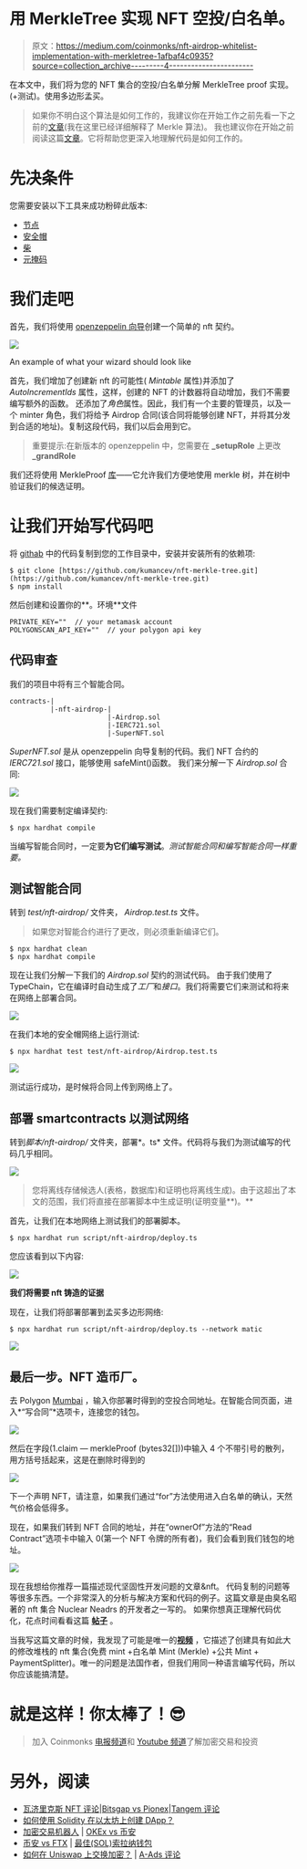 # 用 MerkleTree 实现 NFT 空投/白名单。

> 原文：<https://medium.com/coinmonks/nft-airdrop-whitelist-implementation-with-merkletree-1afbaf4c0935?source=collection_archive---------4----------------------->

在本文中，我们将为您的 NFT 集合的空投/白名单分解 MerkleTree proof 实现。(+测试)。使用多边形孟买。

> 如果你不明白这个算法是如何工作的，我建议你在开始工作之前先看一下之前的[文章](/coinmonks/solidity-merkle-tree-41c2d2b1071f)(我在这里已经详细解释了 Merkle 算法)。
> 我也建议你在开始之前阅读这篇[文章](/@ItsCuzzo/using-merkle-trees-for-nft-whitelists-523b58ada3f9)。它将帮助您更深入地理解代码是如何工作的。

# 先决条件

您需要安装以下工具来成功粉碎此版本:

*   [节点](https://nodejs.org/en/)
*   [安全帽](https://hardhat.org/)
*   [柴](https://www.chaijs.com/)
*   [元掩码](https://metamask.io/)

# 我们走吧

首先，我们将使用 [openzeppelin 向导](https://wizard.openzeppelin.com/#erc721)创建一个简单的 nft 契约。

![](img/c0c8a271804a0e19de350e36c8fcf549.png)

An example of what your wizard should look like

首先，我们增加了创建新 nft 的可能性( *Mintable* 属性)并添加了 *AutoIncrementIds* 属性，这样，创建的 NFT 的计数器将自动增加，我们不需要编写额外的函数。
还添加了*角色*属性。因此，我们有一个主要的管理员，以及一个 minter 角色，我们将给予 Airdrop 合同(该合同将能够创建 NFT，并将其分发到合适的地址)。复制这段代码，我们以后会用到它。

> 重要提示:在新版本的 openzeppelin 中，您需要在 **_setupRole** 上更改 **_grandRole**

我们还将使用 MerkleProof [库](https://docs.openzeppelin.com/contracts/4.x/api/utils#MerkleProof)——它允许我们方便地使用 merkle 树，并在树中验证我们的候选证明。

# 让我们开始写代码吧

将 [githab](https://github.com/kumancev/nft-merkle-tree) 中的代码复制到您的工作目录中，安装并安装所有的依赖项:

```
$ git clone [https://github.com/kumancev/nft-merkle-tree.git](https://github.com/kumancev/nft-merkle-tree.git)
$ npm install
```

然后创建和设置你的**。环境**文件

```
PRIVATE_KEY=""  // your metamask account
POLYGONSCAN_API_KEY=""  // your polygon api key
```

## 代码审查

我们的项目中将有三个智能合同。

```
contracts-|
          |-nft-airdrop-|
                        |-Airdrop.sol
                        |-IERC721.sol
                        |-SuperNFT.sol
```

*SuperNFT.sol* 是从 openzeppelin 向导复制的代码。我们 NFT 合约的 *IERC721.sol* 接口，能够使用 safeMint()函数。
我们来分解一下 *Airdrop.sol* 合同:

![](img/3dc4172317de376ae69a7064285d1d92.png)

现在我们需要制定编译契约:

```
$ npx hardhat compile
```

当编写智能合同时，一定要**为它们编写测试**。*测试智能合同和编写智能合同一样重要。*

## 测试智能合同

转到 *test/nft-airdrop/* 文件夹， *Airdrop.test.ts* 文件。

> 如果您对智能合约进行了更改，则必须重新编译它们。

```
$ npx hardhat clean
$ npx hardhat compile
```

现在让我们分解一下我们的 *Airdrop.sol* 契约的测试代码。
由于我们使用了 TypeChain，它在编译时自动生成了*工厂*和*接口*。我们将需要它们来测试和将来在网络上部署合同。

![](img/75777a6067deabcdd5560616cfd5f8b3.png)

在我们本地的安全帽网络上运行测试:

```
$ npx hardhat test test/nft-airdrop/Airdrop.test.ts
```

![](img/cc3799d62e87cd902d9403093756b703.png)

测试运行成功，是时候将合同上传到网络上了。

## 部署 smartcontracts 以测试网络

转到*脚本/nft-airdrop/* 文件夹，部署*。ts* 文件。代码将与我们为测试编写的代码几乎相同。

![](img/3a86218b96a0bfcd2b8c71b93327347c.png)

> 您将离线存储候选人(表格，数据库)和证明也将离线生成)。由于这超出了本文的范围，我们将直接在部署脚本中生成证明(证明变量**)。**

首先，让我们在本地网络上测试我们的部署脚本。

```
$ npx hardhat run script/nft-airdrop/deploy.ts
```

您应该看到以下内容:

![](img/574f5b28c7b49203ff2a157ead4b10cb.png)

**我们将需要 nft 铸造的证据**

现在，让我们将部署部署到孟买多边形网络:

```
$ npx hardhat run script/nft-airdrop/deploy.ts --network matic
```

![](img/939856af1518dc443fd82e961f27f5d8.png)

## 最后一步。NFT 造币厂。

去 Polygon [Mumbai](https://mumbai.polygonscan.com/) ，输入你部署时得到的空投合同地址。在智能合同页面，进入*“写合同”*选项卡，连接您的钱包。

![](img/8ec5d315733df137c848f80902029e8a.png)

然后在字段(1.claim — merkleProof (bytes32[]))中输入 4 个不带引号的散列，用方括号括起来，这是在删除时得到的

![](img/b3a994e6d8d3bb183e8e03e1ae63ae33.png)

下一个声明 NFT，请注意，如果我们通过“for”方法使用进入白名单的确认，天然气价格会低得多。

现在，如果我们转到 NFT 合同的地址，并在“ownerOf”方法的“Read Contract”选项卡中输入 0(第一个 NFT 令牌的所有者)，我们会看到我们钱包的地址。

![](img/d0fbc17471cedab0f7ded68a7231a5fe.png)

现在我想给你推荐一篇描述现代坚固性开发问题的文章&nft。
代码复制的问题等等很多东西。一个非常深入的分析与解决方案和代码的例子。这篇文章是由臭名昭著的 nft 集合 Nuclear Neadrs 的开发者之一写的。
如果你想真正理解代码优化，花点时间看看这篇 [**帖子**](/@nftchance/the-gas-efficient-way-of-building-and-launching-an-erc721-nft-project-for-2022-b3b1dac5f2e1) 。

当我写这篇文章的时候，我发现了可能是唯一的[**视频**](https://www.youtube.com/watch?v=0_9UotlUSSo) ，它描述了创建具有如此大的修改堆栈的 nft 集合(免费 mint +白名单 Mint (Merkle) +公共 Mint + PaymentSplitter)。唯一的问题是法国作者，但我们用同一种语言编写代码，所以你应该能搞清楚。

# 就是这样！你太棒了！😎

> 加入 Coinmonks [电报频道](https://t.me/coincodecap)和 [Youtube 频道](https://www.youtube.com/c/coinmonks/videos)了解加密交易和投资

# 另外，阅读

*   [瓦济里克斯 NFT 评论](https://coincodecap.com/wazirx-nft-review)|[Bitsgap vs Pionex](https://coincodecap.com/bitsgap-vs-pionex)|[Tangem 评论](https://coincodecap.com/tangem-wallet-review)
*   [如何使用 Solidity 在以太坊上创建 DApp？](https://coincodecap.com/create-a-dapp-on-ethereum-using-solidity)
*   [加密交易机器人](/coinmonks/crypto-trading-bot-c2ffce8acb2a) | [OKEx vs 币安](https://coincodecap.com/okex-vs-binance)
*   [币安 vs FTX](https://coincodecap.com/binance-vs-ftx) | [最佳(SOL)索拉纳钱包](https://coincodecap.com/solana-wallets)
*   [如何在 Uniswap 上交换加密？](https://coincodecap.com/swap-crypto-on-uniswap) | [A-Ads 评论](https://coincodecap.com/a-ads-review)